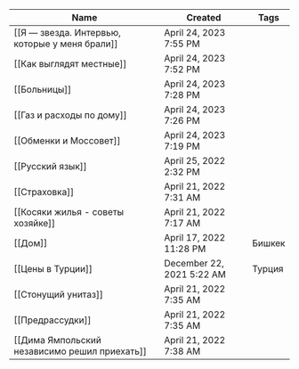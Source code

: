 |Name|Created|Tags|
|---|---|---|
|[[Я — звезда. Интервью, которые у меня брали]]|April 24, 2023 7:55 PM||
|[[Как выглядят местные]]|April 24, 2023 7:52 PM||
|[[Больницы]]|April 24, 2023 7:28 PM||
|[[Газ и расходы по дому]]|April 24, 2023 7:26 PM||
|[[Обменки и Моссовет]]|April 24, 2023 7:19 PM||
|[[Русский язык]]|April 25, 2022 2:32 PM||
|[[Страховка]]|April 21, 2022 7:31 AM||
|[[Косяки жилья - советы хозяйке]]|April 21, 2022 7:17 AM||
|[[Дом]]|April 17, 2022 11:28 PM|Бишкек|
|[[Цены в Турции]]|December 22, 2021 5:22 AM|Турция|
|[[Стонущий унитаз]]|April 21, 2022 7:35 AM||
|[[Предрассудки]]|April 21, 2022 7:35 AM||
|[[Дима Ямпольский независимо решил приехать]]|April 21, 2022 7:38 AM||